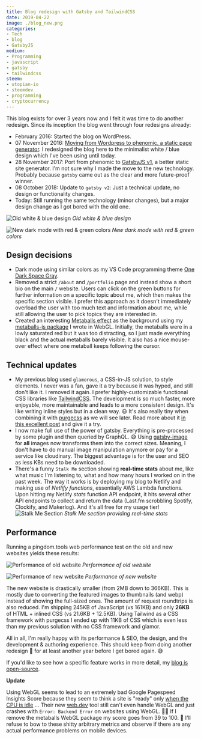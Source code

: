 ```yaml
---
title: Blog redesign with Gatsby and TailwindCSS
date: 2019-04-22
image: ./blog_new.png
categories:
- Tech
- blog
- GatsbyJS
medium:
- Programming
- javascript
- gatsby
- tailwindcss
steem:
- utopian-io
- steemdev
- programming
- cryptocurrency
---
```


This blog exists for over 3 years now and I felt it was time to do another redesign.
Since its inception the blog went through four redesigns already:

* February 2016: Started the blog on WordPress.
* 07 November 2016: [Moving from Wordpress to phenomic, a static page generator](/wordpress-to-static-site-generator). I redesigned the blog here to the minimalist white / blue design which I've been using until today.
* 28 November 2017: Port from phenomic to [GatsbyJS v1](https://www.gatsbyjs.org/), a better static site generator. I'm not sure why I made the move to the new technology. Probably because `gatsby` came out as the clear and more future-proof winner.
* 08 October 2018: Update to `gatsby v2`: Just a technical update, no design or functionality changes.
* Today: Still running the same technology (minor changes), but a major design change as I got bored with the old one.

![Old white & blue design](./blog_old.png)
_Old white & blue design_

![New dark mode with red & green colors](./blog_new.png)
_New dark mode with red & green colors_

## Design decisions

* Dark mode using similar colors as my VS Code programming theme [One Dark Space Gray](https://marketplace.visualstudio.com/items?itemName=fivepointseven.vscode-theme-onedark-spacegray).
* Removed a strict `/about` and `/portfolio` page and instead show a short bio on the main `/` website.
    Users can click on the green buttons for further information on a specific topic about me, which then makes the specific section visible.
    I prefer this approach as it doesn't immediately overload the user with too much text and information about me, while still allowing the user to pick topics they are interested in.
* Created an interesting [Metaballs effect](https://en.wikipedia.org/wiki/Metaballs) as the background using my [metaballs-js package](https://www.npmjs.com/package/metaballs-js) I wrote in WebGL.
    Initially, the metaballs were in a lowly saturated red but it was too distracting, so I just made everything black and the actual metaballs barely visible.
    It also has a nice mouse-over effect where one metaball keeps following the cursor.

## Technical updates

* My previous blog used `glamorous`, a CSS-in-JS solution, to style elements.
    I never was a fan, gave it a try because it was hyped, and still don't like it.
    I removed it again.
    I prefer highly-customizable functional CSS libraries like [TailwindCSS](https://tailwindcss.com).
    The development is so much faster, more enjoyable, more maintainable and leads to a more consistent design.
    It's like writing inline styles but in a clean way. 😃
    It's also really tiny when combining it with [purgecss](https://github.com/FullHuman/purgecss) as we will see later.
    Read more about it [in this excellent post](https://adamwathan.me/css-utility-classes-and-separation-of-concerns/) and give it a try.
* I now make full use of the power of gatsby. Everything is pre-processed by some plugin and then queried by GraphQL. 😅
    Using [gatsby-image](https://www.gatsbyjs.org/packages/gatsby-image/) for **all** images now transforms them into the correct sizes.
    Meaning, I don't have to do manual image manipulation anymore or pay for a service like cloudinary.
    The biggest advantage is for the user and SEO as less KBs need to be downloaded.
* There's a funny `Stalk Me` section showing **real-time stats** about me, like what music I'm listening to, what and how many hours I worked on in the past week.
    The way it works is by deploying my blog to Netlify and making use of _Netlify functions_, essentially AWS Lambda functions.
    Upon hitting my Netlify _stats_ function API endpoint, it hits several other API endpoints to collect and return the data (Last.fm scrobbling Spotify, Clockify, and Makerlog).
    And it's all free for my usage tier!
    ![Stalk Me Section](./stalk_me.png)
    _Stalk Me section providing real-time stats_


## Performance

Running a pingdom.tools web performance test on the old and new websites yields these results:

![Performance of old website](./performance_old.png)
_Performance of old website_

![Performance of new website](./performance_new.png)
_Performance of new website_

The new website is drastically smaller (from 2MB down to 366KB).
This is mostly due to converting the featured images to thumbnails (and webp) instead of showing the full-sized ones.
The amount of request roundtrips is also reduced.
I'm shipping 245KB of JavaScript (vs 161KB) and only **26KB** of HTML + inlined CSS (vs 21.6KB + 12.5KB).
Using Tailwind as a CSS framework with purgecss I ended up with 11KB of CSS which is even less than my previous solution with no CSS framework and glamor.

All in all, I'm really happy with its performance & SEO, the design, and the development & authoring experience.
This should keep from doing another redesign 💅 for at least another year before I get bored again. 😅

If you'd like to see how a specific feature works in more detail, my [blog is open-source](https://github.com/MrToph/cmichelio).

**Update**

Using WebGL seems to lead to an extremely bad Google Pagespeed Insights Score because they seem to think a site is "ready" only [when the CPU is idle](https://developers.google.com/web/tools/lighthouse/audits/first-cpu-idle) ...
Their new [web.dev](https://web.dev) tool still can't even handle WebGL and just crashes with `Error: Backend Error` on websites using WebGL. 🤷‍♂️
If I remove the metaballs WebGL package my score goes from 39 to 100. 🤣
I'll refuse to bow to these shitty arbitrary metrics and observe if there are any actual performance problems on mobile devices.
